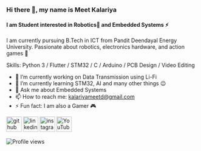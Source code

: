 ### Hi there 👋, my name is Meet Kalariya
#### I am Student interested in Robotics🤖 and Embedded Systems ⚡
I am currently pursuing B.Tech in ICT from Pandit Deendayal Energy University. Passionate about robotics, electronics hardware, and action games 👾

Skills: Python 3 / Flutter / STM32 / C / Arduino / PCB Design / Video Editing

- 🔭 I’m currently working on Data Transmission using Li-Fi 
- 🌱 I’m currently learning STM32, AI and many other things 😉 
- 💬 Ask me about Embedded Systems 
- 📫 How to reach me: kalariyameetd@gmail.com 
- ⚡ Fun fact: I am also a Gamer 🎮 


[<img src='https://cdn.jsdelivr.net/npm/simple-icons@3.0.1/icons/github.svg' alt='github' height='40'>](https://github.com/Meet-Kalariya)  [<img src='https://cdn.jsdelivr.net/npm/simple-icons@3.0.1/icons/linkedin.svg' alt='linkedin' height='40'>](https://www.linkedin.com/in/meet-kalariya-a9a715136/)  [<img src='https://cdn.jsdelivr.net/npm/simple-icons@3.0.1/icons/instagram.svg' alt='instagram' height='40'>](https://www.instagram.com/mk__is__here/)  [<img src='https://cdn.jsdelivr.net/npm/simple-icons@3.0.1/icons/youtube.svg' alt='YouTube' height='40'>](https://www.youtube.com/channel/UCQmf5znEUKPXwJFHJmIPaxw)  

![Profile views](https://gpvc.arturio.dev/Meet-Kalariya)  
